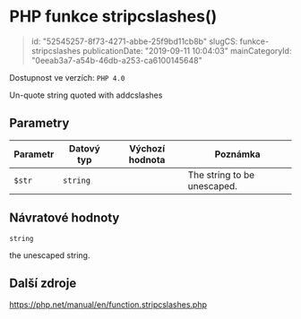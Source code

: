 PHP funkce stripcslashes()
==========================

> id: "52545257-8f73-4271-abbe-25f9bd11cb8b"
> slugCS: funkce-stripcslashes
> publicationDate: "2019-09-11 10:04:03"
> mainCategoryId: "0eeab3a7-a54b-46db-a253-ca6100145648"

Dostupnost ve verzích: `PHP 4.0`

Un-quote string quoted with <function>addcslashes</function>


Parametry
--------------

| Parametr | Datový typ | Výchozí hodnota | Poznámka |
|-----|-----|-----|-----|
| `$str` | `string` |  | The string to be unescaped. |


Návratové hodnoty
----------------

`string`

the unescaped string.

Další zdroje
------------

https://php.net/manual/en/function.stripcslashes.php
